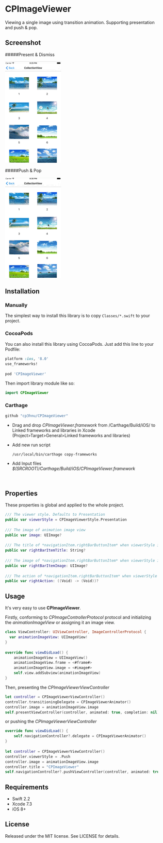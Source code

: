 # CPImageViewer

Viewing a single image using transition animation. Supporting presentation and push &  pop.

## Screenshot

#####Present & Dismiss

![](Screenshot1.gif)



#####Push & Pop

![](Screenshot2.gif)

## Installation

### Manually

The simplest way to install this library is to copy `Classes/*.swift` to your project.

### CocoaPods

You can also install this library using CocoaPods. Just add this line to your Podfile:

``` ruby
platform :ios, '8.0'
use_frameworks!

pod 'CPImageViewer'
```

Then import library module like so:

``` swift
import CPImageViewer
```

### Carthage

```swift
github "cp3hnu/CPImageViewer"
```

*   Drag and drop *CPImageViewer.framework* from /Carthage/Build/iOS/ to Linked frameworks and libraries in Xcode (Project>Target>General>Linked frameworks and libraries)

*   Add new run script

     ```
    /usr/local/bin/carthage copy-frameworks
     ```

*   Add Input files *$(SRCROOT)/Carthage/Build/iOS/CPImageViewer.framework*

    ​

## Properties

These properties is global and applied to the whole project.

``` swift
/// The viewer style. Defaults to Presentation
public var viewerStyle = CPImageViewerStyle.Presentation

/// The image of animation image view
public var image: UIImage?

/// The title of *navigationItem.rightBarButtonItem* when viewerStyle is Push
public var rightBarItemTitle: String?

/// The image of *navigationItem.rightBarButtonItem* when viewerStyle is Push
public var rightBarItemImage: UIImage?

/// The action of *navigationItem.rightBarButtonItem* when viewerStyle is Push
public var rightAction: ((Void) -> (Void))?
```



## Usage

It's very easy to use **CPImageViewer**.

Firstly, conforming to  *CPImageControllerProtocol* protocol and initializing the *animationImageView* or assigning it an image view.
``` swift
class ViewController: UIViewController, ImageControllerProtocol {
  var animationImageView: UIImageView!
}

override func viewDidLoad() {
    animationImageView = UIImageView()
	animationImageView.frame = <#frame#>
	animationImageView.image = <#image#>
	self.view.addSubview(animationImageView)
}
```

Then, presenting the *CPImageViewerViewController*

``` swift
let controller = CPImageViewerViewController()
controller.transitioningDelegate = CPImageViewerAnimator()
controller.image = animationImageView.image 
self.presentViewController(controller, animated: true, completion: nil)
```

or pushing the *CPImageViewerViewController*

``` swift
override func viewDidLoad() {
    self.navigationController?.delegate = CPImageViewerAnimator()
}

let controller = CPImageViewerViewController()
controller.viewerStyle = .Push
controller.image = animationImageView.image 
controller.title = "CPImageViewer"
self.navigationController?.pushViewController(controller, animated: true)
```



## Requirements

* Swift 2.2
* Xcode 7.3
* iOS 8+

## License

Released under the MIT license. See LICENSE for details.